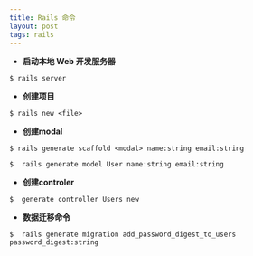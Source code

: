 ```yaml
---
title: Rails 命令
layout: post
tags: rails
---
```


* **启动本地 Web 开发服务器**
```
$ rails server
```

* **创建项目**
```
$ rails new <file>
```

* **创建modal**
```
$ rails generate scaffold <modal> name:string email:string

$  rails generate model User name:string email:string
```

* **创建controler**
```
$  generate controller Users new
```

* **数据迁移命令**
```
$  rails generate migration add_password_digest_to_users password_digest:string
```